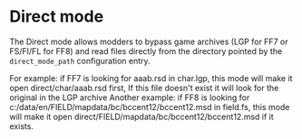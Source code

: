 # Direct mode

The Direct mode allows modders to bypass game archives
(LGP for FF7 or FS/FI/FL for FF8) and read files directly from the directory
pointed by the `direct_mode_path` configuration entry.

For example: if FF7 is looking for aaab.rsd in char.lgp, this mode will make it open direct/char/aaab.rsd first,
If this file doesn't exist it will look for the original in the LGP archive
Another example: if FF8 is looking for c:/data/en/FIELD/mapdata/bc/bccent12/bccent12.msd in field.fs,
this mode will make it open direct/FIELD/mapdata/bc/bccent12/bccent12.msd if it exists.

